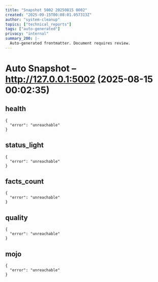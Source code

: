 ```yaml
---
title: "Snapshot 5002 20250815 0002"
created: "2025-09-15T00:08:01.057313Z"
author: "system-cleanup"
topics: ["technical_reports"]
tags: ["auto-generated"]
privacy: "internal"
summary_200: |-
  Auto-generated frontmatter. Document requires review.
---
```


# Auto Snapshot – http://127.0.0.1:5002 (2025-08-15 00:02:35)

## health
```
{
  "error": "unreachable"
}
```

## status_light
```
{
  "error": "unreachable"
}
```

## facts_count
```
{
  "error": "unreachable"
}
```

## quality
```
{
  "error": "unreachable"
}
```

## mojo
```
{
  "error": "unreachable"
}
```
